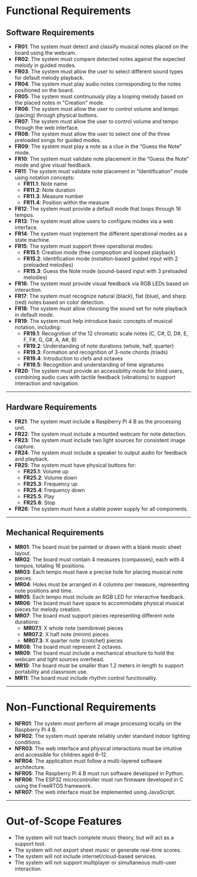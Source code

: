 
# Functional Requirements

## Software Requirements

- **FR01**: The system must detect and classify musical notes placed on the board using the webcam.  
- **FR02**: The system must compare detected notes against the expected melody in guided modes.  
- **FR03**: The system must allow the user to select different sound types for default melody playback.  
- **FR04**: The system must play audio notes corresponding to the notes positioned on the board.  
- **FR05**: The system must continuously play a looping melody based on the placed notes in "Creation" mode.  
- **FR06**: The system must allow the user to control volume and tempo (pacing) through physical buttons.  
- **FR07**: The system must allow the user to control volume and tempo through the web interface.  
- **FR08**: The system must allow the user to select one of the three preloaded songs for guided modes.  
- **FR09**: The system must play a note as a clue in the “Guess the Note” mode.  
- **FR10**: The system must validate note placement in the “Guess the Note” mode and give visual feedback.  
- **FR11**: The system must validate note placement in “Identification” mode using notation concepts:  
  - **FR11.1**: Note name  
  - **FR11.2**: Note duration  
  - **FR11.3**: Measure number  
  - **FR11.4**: Position within the measure  
- **FR12**: The system must provide a default mode that loops through 16 tempos.  
- **FR13**: The system must allow users to configure modes via a web interface.  
- **FR14**: The system must implement the different operational modes as a state machine.  
- **FR15**: The system must support three operational modes:  
  - **FR15.1**: Creation mode (free composition and looped playback)  
  - **FR15.2**: Identification mode (notation-based guided input with 2 preloaded melodies)  
  - **FR15.3**: Guess the Note mode (sound-based input with 3 preloaded melodies)  
- **FR16**: The system must provide visual feedback via RGB LEDs based on interaction.  
- **FR17**: The system must recognize natural (black), flat (blue), and sharp (red) notes based on color detection.  
- **FR18**: The system must allow choosing the sound set for note playback in default mode.  
- **FR19**: The system must help introduce basic concepts of musical notation, including:  
  - **FR19.1**: Recognition of the 12 chromatic scale notes (C, C#, D, D#, E, F, F#, G, G#, A, A#, B)  
  - **FR19.2**: Understanding of note durations (whole, half, quarter)  
  - **FR19.3**: Formation and recognition of 3-note chords (triads)  
  - **FR19.4**: Introduction to clefs and octaves  
  - **FR19.5**: Recognition and understanding of time signatures  
- **FR20**: The system must provide an accessibility mode for blind users, combining audio cues with tactile feedback (vibrations) to support interaction and navigation.


---

## Hardware Requirements

- **FR21**: The system must include a Raspberry Pi 4 B as the processing unit.  
- **FR22**: The system must include a mounted webcam for note detection.  
- **FR23**: The system must include two light sources for consistent image capture.  
- **FR24**: The system must include a speaker to output audio for feedback and playback.  
- **FR25**: The system must have physical buttons for:  
  - **FR25.1**: Volume up  
  - **FR25.2**: Volume down  
  - **FR25.3**: Frequency up  
  - **FR25.4**: Frequency down  
  - **FR25.5**: Play  
  - **FR25.6**: Stop  
- **FR26**: The system must have a stable power supply for all components.  

---

##  Mechanical Requirements

- **MR01**: The board must be painted or drawn with a blank music sheet layout.  
- **MR02**: The board must contain 4 measures (compasses), each with 4 tempos, totaling 16 positions.  
- **MR03**: Each tempo must have a precise hole for placing musical note pieces.  
- **MR04**: Holes must be arranged in 4 columns per measure, representing note positions and time.  
- **MR05**: Each tempo must include an RGB LED for interactive feedback.  
- **MR06**: The board must have space to accommodate physical musical pieces for melody creation.  
- **MR07**: The board must support pieces representing different note durations:  
  - **MR07.1**: X whole note (semibreve) pieces  
  - **MR07.2**: X half note (minim) pieces  
  - **MR07.3**: X quarter note (crotchet) pieces  
- **MR08**: The board must represent 2 octaves.  
- **MR09**: The board must include a mechanical structure to hold the webcam and light sources overhead.  
- **MR10**: The board must be smaller than 1.2 meters in length to support portability and classroom use.  
- **MR11**: The board must include rhythm control functionality.  

---

# Non-Functional Requirements

- **NFR01**: The system must perform all image processing locally on the Raspberry Pi 4 B.  
- **NFR02**: The system must operate reliably under standard indoor lighting conditions.  
- **NFR03**: The web interface and physical interactions must be intuitive and accessible for children aged 6–12.  
- **NFR04**: The application must follow a multi-layered software architecture.  
- **NFR05**: The Raspberry Pi 4 B must run software developed in Python.
- **NFR06**: The ESP32 microcontroller must run firmware developed in C using the FreeRTOS framework.
- **NFR07**: The web interface must be implemented using JavaScript.

---

# Out-of-Scope Features

- The system will not teach complete music theory, but will act as a support tool.  
- The system will not export sheet music or generate real-time scores.  
- The system will not include internet/cloud-based services.  
- The system will not support multiplayer or simultaneous multi-user interaction.  

